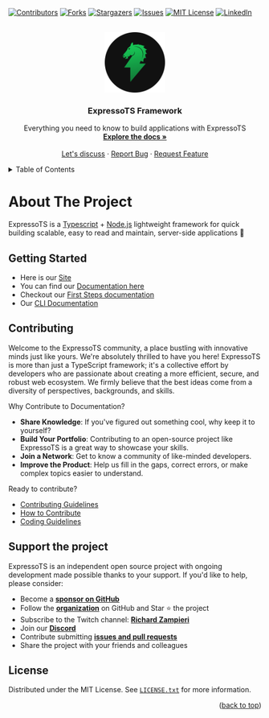 <a name="readme-top"></a>

<!-- PROJECT SHIELDS -->

[![Contributors][contributors-shield]][contributors-url]
[![Forks][forks-shield]][forks-url]
[![Stargazers][stars-shield]][stars-url]
[![Issues][issues-shield]][issues-url]
[![MIT License][license-shield]][license-url]
[![LinkedIn][linkedin-shield]][linkedin-url]

<!-- PROJECT LOGO -->
<br />
<div align="center">
  <a href="https://github.com/othneildrew/Best-README-Template">
    <img src="https://github.com/expressots/expressots/blob/main/media/expressots.png" alt="Logo" width="120">
  </a>

  <h3 align="center">ExpressoTS Framework</h3>

  <p align="center">
    Everything you need to know to build applications with ExpressoTS
    <br />
    <a href="https://doc.expresso-ts.com/"><strong>Explore the docs »</strong></a>
    <br />
    <br />
    <a href="https://github.com/expressots/expressots/discussions">Let's discuss</a>
    ·
    <a href="https://github.com/expressots/expressots/issues">Report Bug</a>
    ·
    <a href="https://github.com/expressots/expressots/issues">Request Feature</a>
  </p>
</div>

<!-- TABLE OF CONTENTS -->
<details>
  <summary>Table of Contents</summary>
  <ol>
    <li><a href="#about-the-project">About The Project</a></li>
    <li><a href="#getting-started">Getting Started</a></li>
    <li><a href="#contributing">Contributing</a></li>
    <li><a href="#support-the-project">Support the project</a></li>
    <li><a href="#license">License</a></li>
  </ol>
</details>

<!-- ABOUT THE PROJECT -->

# About The Project

ExpressoTS is a [Typescript](https://www.typescriptlang.org/) + [Node.js](https://nodejs.org/en/) lightweight framework for quick building scalable, easy to read and maintain, server-side applications 🐎

## Getting Started

-   Here is our [Site](https://expresso-ts.com/)
-   You can find our [Documentation here](https://doc.expresso-ts.com/)
-   Checkout our [First Steps documentation](https://doc.expresso-ts.com/docs/overview/first-steps)
-   Our [CLI Documentation](https://doc.expresso-ts.com/docs/cli/overview)

## Contributing

Welcome to the ExpressoTS community, a place bustling with innovative minds just like yours. We're absolutely thrilled to have you here!
ExpressoTS is more than just a TypeScript framework; it's a collective effort by developers who are passionate about creating a more efficient, secure, and robust web ecosystem. We firmly believe that the best ideas come from a diversity of perspectives, backgrounds, and skills.

Why Contribute to Documentation?

-   **Share Knowledge**: If you've figured out something cool, why keep it to yourself?
-   **Build Your Portfolio**: Contributing to an open-source project like ExpressoTS is a great way to showcase your skills.
-   **Join a Network**: Get to know a community of like-minded developers.
-   **Improve the Product**: Help us fill in the gaps, correct errors, or make complex topics easier to understand.

Ready to contribute?

-   [Contributing Guidelines](https://github.com/expressots/expressots/blob/main/CONTRIBUTING.md)
-   [How to Contribute](https://github.com/expressots/expressots/blob/main/CONTRIBUTING_HOWTO.md)
-   [Coding Guidelines](https://github.com/rsaz/TypescriptCodingGuidelines)

## Support the project

ExpressoTS is an independent open source project with ongoing development made possible thanks to your support. If you'd like to help, please consider:

-   Become a **[sponsor on GitHub](https://github.com/sponsors/expressots)**
-   Follow the **[organization](https://github.com/expressots)** on GitHub and Star ⭐ the project
-   Subscribe to the Twitch channel: **[Richard Zampieri](https://www.twitch.tv/richardzampieri)**
-   Join our **[Discord](https://discord.com/invite/PyPJfGK)**
-   Contribute submitting **[issues and pull requests](https://github.com/expressots/expressots/issues)**
-   Share the project with your friends and colleagues

## License

Distributed under the MIT License. See [`LICENSE.txt`](https://github.com/expressots/expressots/blob/main/LICENSE) for more information.

<p align="right">(<a href="#readme-top">back to top</a>)</p>

<!-- MARKDOWN LINKS & IMAGES -->
<!-- https://www.markdownguide.org/basic-syntax/#reference-style-links -->

[contributors-shield]: https://img.shields.io/github/contributors/expressots/expressots-stackblitz?style=for-the-badge
[contributors-url]: https://github.com/expressots/expressots-stackblitz/graphs/contributors
[forks-shield]: https://img.shields.io/github/forks/expressots/expressots-stackblitz?style=for-the-badge
[forks-url]: https://github.com/expressots/expressots-stackblitz/forks
[stars-shield]: https://img.shields.io/github/stars/expressots/expressots-stackblitz?style=for-the-badge
[stars-url]: https://github.com/expressots/expressots-stackblitz/stargazers
[issues-shield]: https://img.shields.io/github/issues/expressots/expressots-stackblitz?style=for-the-badge
[issues-url]: https://github.com/expressots/expressots-stackblitz/issues
[license-shield]: https://img.shields.io/github/license/expressots/expressots-stackblitz?style=for-the-badge
[license-url]: https://github.com/expressots/expressots-stackblitz/blob/main/LICENSE
[linkedin-shield]: https://img.shields.io/badge/-LinkedIn-black.svg?style=for-the-badge&logo=linkedin&colorB=555
[linkedin-url]: https://www.linkedin.com/company/expresso-ts/
[product-screenshot]: images/screenshot.png
